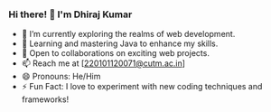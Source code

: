 ### Hi there! 👋 I'm Dhiraj Kumar

- 🔭 I’m currently exploring the realms of web development.
- 🌱 Learning and mastering Java to enhance my skills.
- 💞️ Open to collaborations on exciting web projects.
- 📫 Reach me at [220101120071@cutm.ac.in]
- 😄 Pronouns: He/Him
- ⚡ Fun Fact: I love to experiment with new coding techniques and frameworks!

<!---
Dhirajkumarmahto/Dhirajkumarmahto is a ✨ special ✨ repository because its `README.md` (this file) appears on your GitHub profile.
You can click the Preview link to take a look at your changes.
--->
